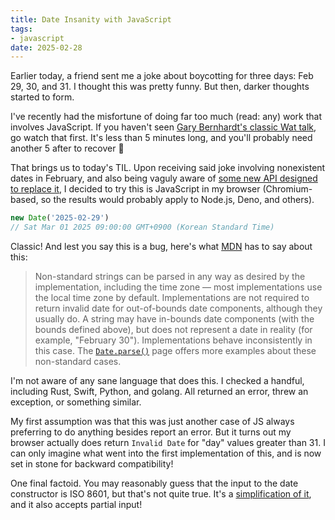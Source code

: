 ```yaml
---
title: Date Insanity with JavaScript
tags:
- javascript
date: 2025-02-28
---
```


Earlier today, a friend sent me a joke about boycotting <some big evil tech company> for three days:
Feb 29, 30, and 31.
I thought this was pretty funny.
But then, darker thoughts started to form.

I've recently had the misfortune of doing far too much (read: any) work that involves JavaScript.
If you haven't seen [Gary Bernhardt's classic Wat talk](https://www.destroyallsoftware.com/talks/wat),
go watch that first.
It's less than 5 minutes long, and you'll probably need another 5 after to recover 🤣

That brings us to today's TIL.
Upon receiving said joke involving nonexistent dates in February,
and also being vaguly aware of [some new API designed to replace it](https://developer.mozilla.org/en-US/docs/Web/JavaScript/Reference/Global_Objects/Temporal),
I decided to try this is JavaScript in my browser (Chromium-based,
so the results would probably apply to Node.js, Deno, and others).

```javascript
new Date('2025-02-29')
// Sat Mar 01 2025 09:00:00 GMT+0900 (Korean Standard Time)
```

Classic!
And lest you say this is a bug, here's what [MDN](https://developer.mozilla.org/en-US/docs/Web/JavaScript/Reference/Global_Objects/Date) has to say about this:

> Non-standard strings can be parsed in any way as desired by the implementation,
> including the time zone — most implementations use the local time zone by default.
> Implementations are not required to return invalid date for out-of-bounds date components,
> although they usually do. A string may have in-bounds date components (with the bounds defined above),
> but does not represent a date in reality (for example, "February 30").
> Implementations behave inconsistently in this case.
> The [`Date.parse()`](https://developer.mozilla.org/en-US/docs/Web/JavaScript/Reference/Global_Objects/Date/parse#examples) page offers more examples about these non-standard cases.

I'm not aware of any sane language that does this.
I checked a handful, including Rust, Swift, Python, and golang.
All returned an error, threw an exception, or something similar.

My first assumption was that this was just another case of JS always preferring to do anything besides report an error.
But it turns out my browser actually does return `Invalid Date`
for "day" values greater than 31.
I can only imagine what went into the first implementation of this,
and is now set in stone for backward compatibility!

One final factoid. You may reasonably guess that the input to the date constructor is ISO 8601, but that's not quite true.
It's a [simplification of it](https://tc39.es/ecma262/multipage/numbers-and-dates.html#sec-date-time-string-format),
and it also accepts partial input!
